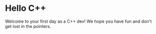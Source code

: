 # Hello C++

Welcome to your first day as a C++ dev! We hope you have fun and don't get lost in the pointers.

